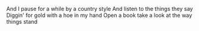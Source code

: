 And I pause for a while by a country style
And listen to the things they say
Diggin' for gold with a hoe in my hand
Open a book take a look at the way things stand
